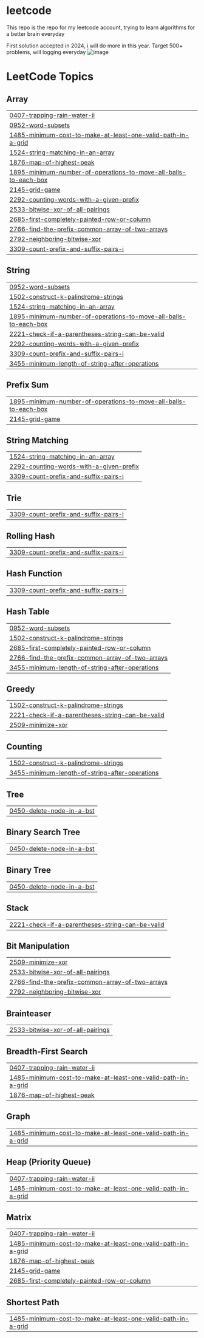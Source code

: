 # leetcode
This repo is the repo for my leetcode account, trying to learn algorithms for a better brain everyday

First solution accepted in 2024, i will do more in this year. Target 500+ problems, will logging everyday
![image](https://github.com/anonymousz97/leetcode/assets/33414340/3c066b2f-b306-40df-8df4-098860ee4941)

<!---LeetCode Topics Start-->
# LeetCode Topics
## Array
|  |
| ------- |
| [0407-trapping-rain-water-ii](https://github.com/anonymousz97/leetcode/tree/master/0407-trapping-rain-water-ii) |
| [0952-word-subsets](https://github.com/anonymousz97/leetcode/tree/master/0952-word-subsets) |
| [1485-minimum-cost-to-make-at-least-one-valid-path-in-a-grid](https://github.com/anonymousz97/leetcode/tree/master/1485-minimum-cost-to-make-at-least-one-valid-path-in-a-grid) |
| [1524-string-matching-in-an-array](https://github.com/anonymousz97/leetcode/tree/master/1524-string-matching-in-an-array) |
| [1876-map-of-highest-peak](https://github.com/anonymousz97/leetcode/tree/master/1876-map-of-highest-peak) |
| [1895-minimum-number-of-operations-to-move-all-balls-to-each-box](https://github.com/anonymousz97/leetcode/tree/master/1895-minimum-number-of-operations-to-move-all-balls-to-each-box) |
| [2145-grid-game](https://github.com/anonymousz97/leetcode/tree/master/2145-grid-game) |
| [2292-counting-words-with-a-given-prefix](https://github.com/anonymousz97/leetcode/tree/master/2292-counting-words-with-a-given-prefix) |
| [2533-bitwise-xor-of-all-pairings](https://github.com/anonymousz97/leetcode/tree/master/2533-bitwise-xor-of-all-pairings) |
| [2685-first-completely-painted-row-or-column](https://github.com/anonymousz97/leetcode/tree/master/2685-first-completely-painted-row-or-column) |
| [2766-find-the-prefix-common-array-of-two-arrays](https://github.com/anonymousz97/leetcode/tree/master/2766-find-the-prefix-common-array-of-two-arrays) |
| [2792-neighboring-bitwise-xor](https://github.com/anonymousz97/leetcode/tree/master/2792-neighboring-bitwise-xor) |
| [3309-count-prefix-and-suffix-pairs-i](https://github.com/anonymousz97/leetcode/tree/master/3309-count-prefix-and-suffix-pairs-i) |
## String
|  |
| ------- |
| [0952-word-subsets](https://github.com/anonymousz97/leetcode/tree/master/0952-word-subsets) |
| [1502-construct-k-palindrome-strings](https://github.com/anonymousz97/leetcode/tree/master/1502-construct-k-palindrome-strings) |
| [1524-string-matching-in-an-array](https://github.com/anonymousz97/leetcode/tree/master/1524-string-matching-in-an-array) |
| [1895-minimum-number-of-operations-to-move-all-balls-to-each-box](https://github.com/anonymousz97/leetcode/tree/master/1895-minimum-number-of-operations-to-move-all-balls-to-each-box) |
| [2221-check-if-a-parentheses-string-can-be-valid](https://github.com/anonymousz97/leetcode/tree/master/2221-check-if-a-parentheses-string-can-be-valid) |
| [2292-counting-words-with-a-given-prefix](https://github.com/anonymousz97/leetcode/tree/master/2292-counting-words-with-a-given-prefix) |
| [3309-count-prefix-and-suffix-pairs-i](https://github.com/anonymousz97/leetcode/tree/master/3309-count-prefix-and-suffix-pairs-i) |
| [3455-minimum-length-of-string-after-operations](https://github.com/anonymousz97/leetcode/tree/master/3455-minimum-length-of-string-after-operations) |
## Prefix Sum
|  |
| ------- |
| [1895-minimum-number-of-operations-to-move-all-balls-to-each-box](https://github.com/anonymousz97/leetcode/tree/master/1895-minimum-number-of-operations-to-move-all-balls-to-each-box) |
| [2145-grid-game](https://github.com/anonymousz97/leetcode/tree/master/2145-grid-game) |
## String Matching
|  |
| ------- |
| [1524-string-matching-in-an-array](https://github.com/anonymousz97/leetcode/tree/master/1524-string-matching-in-an-array) |
| [2292-counting-words-with-a-given-prefix](https://github.com/anonymousz97/leetcode/tree/master/2292-counting-words-with-a-given-prefix) |
| [3309-count-prefix-and-suffix-pairs-i](https://github.com/anonymousz97/leetcode/tree/master/3309-count-prefix-and-suffix-pairs-i) |
## Trie
|  |
| ------- |
| [3309-count-prefix-and-suffix-pairs-i](https://github.com/anonymousz97/leetcode/tree/master/3309-count-prefix-and-suffix-pairs-i) |
## Rolling Hash
|  |
| ------- |
| [3309-count-prefix-and-suffix-pairs-i](https://github.com/anonymousz97/leetcode/tree/master/3309-count-prefix-and-suffix-pairs-i) |
## Hash Function
|  |
| ------- |
| [3309-count-prefix-and-suffix-pairs-i](https://github.com/anonymousz97/leetcode/tree/master/3309-count-prefix-and-suffix-pairs-i) |
## Hash Table
|  |
| ------- |
| [0952-word-subsets](https://github.com/anonymousz97/leetcode/tree/master/0952-word-subsets) |
| [1502-construct-k-palindrome-strings](https://github.com/anonymousz97/leetcode/tree/master/1502-construct-k-palindrome-strings) |
| [2685-first-completely-painted-row-or-column](https://github.com/anonymousz97/leetcode/tree/master/2685-first-completely-painted-row-or-column) |
| [2766-find-the-prefix-common-array-of-two-arrays](https://github.com/anonymousz97/leetcode/tree/master/2766-find-the-prefix-common-array-of-two-arrays) |
| [3455-minimum-length-of-string-after-operations](https://github.com/anonymousz97/leetcode/tree/master/3455-minimum-length-of-string-after-operations) |
## Greedy
|  |
| ------- |
| [1502-construct-k-palindrome-strings](https://github.com/anonymousz97/leetcode/tree/master/1502-construct-k-palindrome-strings) |
| [2221-check-if-a-parentheses-string-can-be-valid](https://github.com/anonymousz97/leetcode/tree/master/2221-check-if-a-parentheses-string-can-be-valid) |
| [2509-minimize-xor](https://github.com/anonymousz97/leetcode/tree/master/2509-minimize-xor) |
## Counting
|  |
| ------- |
| [1502-construct-k-palindrome-strings](https://github.com/anonymousz97/leetcode/tree/master/1502-construct-k-palindrome-strings) |
| [3455-minimum-length-of-string-after-operations](https://github.com/anonymousz97/leetcode/tree/master/3455-minimum-length-of-string-after-operations) |
## Tree
|  |
| ------- |
| [0450-delete-node-in-a-bst](https://github.com/anonymousz97/leetcode/tree/master/0450-delete-node-in-a-bst) |
## Binary Search Tree
|  |
| ------- |
| [0450-delete-node-in-a-bst](https://github.com/anonymousz97/leetcode/tree/master/0450-delete-node-in-a-bst) |
## Binary Tree
|  |
| ------- |
| [0450-delete-node-in-a-bst](https://github.com/anonymousz97/leetcode/tree/master/0450-delete-node-in-a-bst) |
## Stack
|  |
| ------- |
| [2221-check-if-a-parentheses-string-can-be-valid](https://github.com/anonymousz97/leetcode/tree/master/2221-check-if-a-parentheses-string-can-be-valid) |
## Bit Manipulation
|  |
| ------- |
| [2509-minimize-xor](https://github.com/anonymousz97/leetcode/tree/master/2509-minimize-xor) |
| [2533-bitwise-xor-of-all-pairings](https://github.com/anonymousz97/leetcode/tree/master/2533-bitwise-xor-of-all-pairings) |
| [2766-find-the-prefix-common-array-of-two-arrays](https://github.com/anonymousz97/leetcode/tree/master/2766-find-the-prefix-common-array-of-two-arrays) |
| [2792-neighboring-bitwise-xor](https://github.com/anonymousz97/leetcode/tree/master/2792-neighboring-bitwise-xor) |
## Brainteaser
|  |
| ------- |
| [2533-bitwise-xor-of-all-pairings](https://github.com/anonymousz97/leetcode/tree/master/2533-bitwise-xor-of-all-pairings) |
## Breadth-First Search
|  |
| ------- |
| [0407-trapping-rain-water-ii](https://github.com/anonymousz97/leetcode/tree/master/0407-trapping-rain-water-ii) |
| [1485-minimum-cost-to-make-at-least-one-valid-path-in-a-grid](https://github.com/anonymousz97/leetcode/tree/master/1485-minimum-cost-to-make-at-least-one-valid-path-in-a-grid) |
| [1876-map-of-highest-peak](https://github.com/anonymousz97/leetcode/tree/master/1876-map-of-highest-peak) |
## Graph
|  |
| ------- |
| [1485-minimum-cost-to-make-at-least-one-valid-path-in-a-grid](https://github.com/anonymousz97/leetcode/tree/master/1485-minimum-cost-to-make-at-least-one-valid-path-in-a-grid) |
## Heap (Priority Queue)
|  |
| ------- |
| [0407-trapping-rain-water-ii](https://github.com/anonymousz97/leetcode/tree/master/0407-trapping-rain-water-ii) |
| [1485-minimum-cost-to-make-at-least-one-valid-path-in-a-grid](https://github.com/anonymousz97/leetcode/tree/master/1485-minimum-cost-to-make-at-least-one-valid-path-in-a-grid) |
## Matrix
|  |
| ------- |
| [0407-trapping-rain-water-ii](https://github.com/anonymousz97/leetcode/tree/master/0407-trapping-rain-water-ii) |
| [1485-minimum-cost-to-make-at-least-one-valid-path-in-a-grid](https://github.com/anonymousz97/leetcode/tree/master/1485-minimum-cost-to-make-at-least-one-valid-path-in-a-grid) |
| [1876-map-of-highest-peak](https://github.com/anonymousz97/leetcode/tree/master/1876-map-of-highest-peak) |
| [2145-grid-game](https://github.com/anonymousz97/leetcode/tree/master/2145-grid-game) |
| [2685-first-completely-painted-row-or-column](https://github.com/anonymousz97/leetcode/tree/master/2685-first-completely-painted-row-or-column) |
## Shortest Path
|  |
| ------- |
| [1485-minimum-cost-to-make-at-least-one-valid-path-in-a-grid](https://github.com/anonymousz97/leetcode/tree/master/1485-minimum-cost-to-make-at-least-one-valid-path-in-a-grid) |
<!---LeetCode Topics End-->